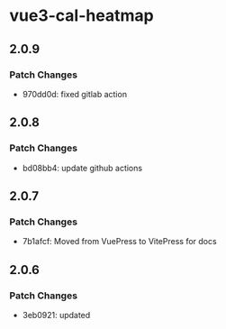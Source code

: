 # vue3-cal-heatmap

## 2.0.9

### Patch Changes

- 970dd0d: fixed gitlab action

## 2.0.8

### Patch Changes

- bd08bb4: update github actions

## 2.0.7

### Patch Changes

- 7b1afcf: Moved from VuePress to VitePress for docs

## 2.0.6

### Patch Changes

- 3eb0921: updated
